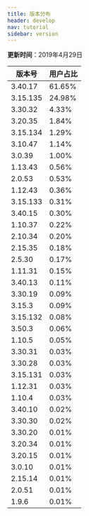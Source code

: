 ```yaml
---
title: 版本分布
header: develop
nav: tutorial
sidebar: version
---
```

**更新时间**：2019年4月29日

|版本号|用户占比|
|---|---|
|3.40.17|61.65%|
|3.15.135|24.98%|
|3.30.32|4.33%|
|3.20.35|1.84%|
|3.15.134|1.29%|
|3.10.47|1.14%|
|3.0.39|1.00%|
|1.13.43|0.56%|
|2.0.53|0.53%|
|1.12.43|0.36%|
|3.15.133|0.31%|
|3.40.15|0.30%|
|1.10.37|0.22%|
|2.10.34|0.20%|
|2.15.35|0.18%|
|2.5.30|0.17%|
|1.11.31|0.15%|
|3.40.13|0.11%|
|3.30.19|0.09%|
|3.15.3|0.09%|
|3.15.132|0.08%|
|3.50.3|0.06%|
|1.10.5|0.05%|
|3.30.31|0.03%|
|3.30.28|0.03%|
|3.15.131|0.03%|
|1.12.31|0.03%|
|1.10.4|0.03%|
|3.40.10|0.02%|
|3.30.30|0.02%|
|3.30.20|0.01%|
|3.20.34|0.01%|
|3.20.15|0.01%|
|3.0.10|0.01%|
|2.15.14|0.01%|
|2.0.51|0.01%|
|1.9.6|0.01%|

